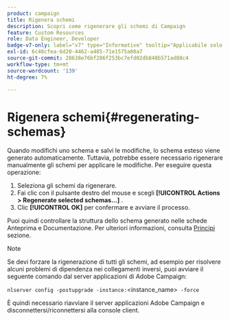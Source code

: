 ```yaml
---
product: campaign
title: Rigenera schemi
description: Scopri come rigenerare gli schemi di Campaign
feature: Custom Resources
role: Data Engineer, Developer
badge-v7-only: label="v7" type="Informative" tooltip="Applicabile solo a Campaign Classic v7"
exl-id: 6c48cfea-6d20-4462-a485-71e1575a08a7
source-git-commit: 28638e76bf286f253bc7efd02db848b571ad88c4
workflow-type: tm+mt
source-wordcount: '139'
ht-degree: 7%

---
```


# Rigenera schemi{#regenerating-schemas}

Quando modifichi uno schema e salvi le modifiche, lo schema esteso viene generato automaticamente. Tuttavia, potrebbe essere necessario rigenerare manualmente gli schemi per applicare le modifiche. Per eseguire questa operazione:

1. Seleziona gli schemi da rigenerare.
1. Fai clic con il pulsante destro del mouse e scegli **[!UICONTROL Actions > Regenerate selected schemas...]** .
1. Clic **[!UICONTROL OK]** per confermare e avviare il processo.

Puoi quindi controllare la struttura dello schema generato nelle schede Anteprima e Documentazione. Per ulteriori informazioni, consulta [Principi](../../configuration/using/data-schemas.md#principles) sezione.

>[!NOTE]
>
>Se devi forzare la rigenerazione di tutti gli schemi, ad esempio per risolvere alcuni problemi di dipendenza nei collegamenti inversi, puoi avviare il seguente comando dal server applicazioni di Adobe Campaign:
>
> `nlserver config -postupgrade -instance:`&lt;instance_name>` -force`
>
>È quindi necessario riavviare il server applicazioni Adobe Campaign e disconnettersi/riconnettersi alla console client.
